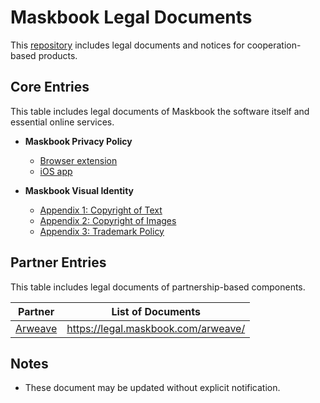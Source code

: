 # Maskbook Legal Documents

This [repository](https://github.com/DimensionDev/Maskbook-Legal) includes legal documents and notices for cooperation-based products.

## Core Entries

This table includes legal documents of Maskbook the software itself and essential online services.

- **Maskbook Privacy Policy**

  - [Browser extension](maskbook/privacy-policy-browser.md)
  - [iOS app](maskbook/privacy-policy-ios.md)

- **Maskbook Visual Identity**

  - [Appendix 1: Copyright of Text](https://dimensiondev.github.io/Maskbook-VI/#appendix-1-copyright-of-text)
  - [Appendix 2: Copyright of Images](https://dimensiondev.github.io/Maskbook-VI/#appendix-2-copyright-of-images)
  - [Appendix 3: Trademark Policy](https://dimensiondev.github.io/Maskbook-VI/#appendix-3-trademark-policy)

## Partner Entries

This table includes legal documents of partnership-based components.

| Partner                        | List of Documents                     |
| ------------------------------ | ------------------------------------- |
| [Arweave](https://arweave.org) | <https://legal.maskbook.com/arweave/> |

## Notes

- These document may be updated without explicit notification.

